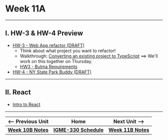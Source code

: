 # Week 11A 

---

## I. HW-3 & HW-4 Preview
- [HW-3 - Web App refactor (DRAFT)](../hw/hw-3.md)
  - Think about what project you want to refactor!
  - Walkthrough: [Converting an existing project to TypeScript](https://github.com/tonethar/IGME-330-Fall-2023/blob/main/hw/hw3-typescript-notes.md) ==> We'll work on this together on Thursday.
  - [HW3 - Bulma Requirements](../hw/hw3-bulma-requirements.md)
- [HW-4 - NY State Park Buddy (DRAFT)](https://github.com/tonethar/IGME-330-Spring-2023/blob/main/hw/hw-4.md)

---
  
## II. React
- [Intro to React](https://github.com/tonethar/IGME-330-Master/blob/master/notes/react-intro.md) 

<hr>

| <-- Previous Unit | Home | Next Unit -->
| --- | --- | --- 
| [**Week 10B Notes**](10B.md)  |  [**IGME-330 Schedule**](../schedule.md) | [**Week 11B Notes**](11B.md)
